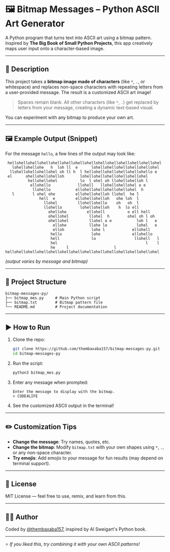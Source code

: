 # 🖼️ Bitmap Messages – Python ASCII Art Generator

A Python program that turns text into ASCII art using a bitmap pattern. Inspired by **The Big Book of Small Python Projects**, this app creatively maps user input onto a character-based image.

---

## 🧠 Description

This project takes a **bitmap image made of characters** (like `*`, `.`, or whitespace) and replaces non-space characters with repeating letters from a user-provided message. The result is a customized ASCII art image!

> Spaces remain blank. All other characters (like `*`, `.`) get replaced by letters from your message, creating a dynamic text-based visual.

You can experiment with any bitmap to produce your own art.

---

## 🖼️ Example Output (Snippet)

For the message `hello`, a few lines of the output may look like:

```
 hellohellohellohellohellohellohellohellohellohellohellohellohellohel
   lohellohellohe   h  loh ll  e      lohellohellohellohellohellohel
  llohellohellohellohel oh ll h  l hellohellohellohellohellohello e 
 el      ohellohellohelloh       lohellohellohellohellohellohel     
          hellohellohel          lo  l ohel oh llohellohelloh l     
           ellohello            llohell   llohellohellohel o e      
            llohello           ellohellohellohellohellohel  h       
   l        l ohel ohe         ellohellohelloh llohel  he l
               hell  e         ellohellohelloh   ohe loh  l
                 llohel         llohellohello    oh   oh  l
                 llohello        lohellohelloh    h  lo ell
                   ohellohe         ellohell          o ell hell
                   ohellohel         llohel  h        ohel oh l oh
                   ohellohel         llohel o e           loh l   e
                     ellohe          llohe lo             lohel   e
                     elloh            lohe l            ellohell
                    hello             lohe              ellohello
                    hell              lo                 llohell   l
                    hel                                       l    l
                    he     l                    l
hellohellohellohellohellohellohellohellohellohellohellohellohellohel

```

*(output varies by message and bitmap)*

---

## 📁 Project Structure

```text
bitmap-messages-py/
├── bitmap_mes.py     # Main Python script
├── bitmap.txt        # Bitmap pattern file
└── README.md         # Project documentation
```

---

## ▶️ How to Run

1. Clone the repo:
   ```bash
   git clone https://github.com/thembaxaba157/bitmap-messages-py.git
   cd bitmap-messages-py
   ```

2. Run the script:
   ```bash
   python3 bitmap_mes.py
   ```

3. Enter any message when prompted:
   ```
   Enter the message to display with the bitmap.
   > CODE4LIFE
   ```

4. See the customized ASCII output in the terminal!

---

## ✏️ Customization Tips

- **Change the message**: Try names, quotes, etc.
- **Change the bitmap**: Modify `bitmap.txt` with your own shapes using `*`, `.`, or any non-space character.
- **Try emojis**: Add emojis to your message for fun results (may depend on terminal support).

---

## 📜 License

MIT License — feel free to use, remix, and learn from this.

---

## 👨‍💻 Author

Coded by [@thembaxaba157](https://github.com/thembaxaba157), inspired by Al Sweigart's Python book.

---

⭐️ *If you liked this, try combining it with your own ASCII patterns!*
